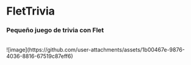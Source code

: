 # FletTrivia
<h3>Pequeño juego de trivia con Flet</h3> <br>
![image](https://github.com/user-attachments/assets/1b00467e-9876-4036-8816-67519c87eff6)
